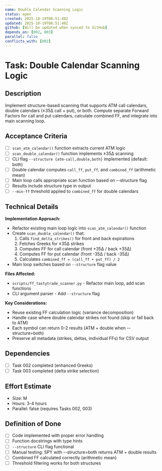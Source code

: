 ```yaml
---
name: Double Calendar Scanning Logic
status: open
created: 2025-10-19T08:51:48Z
updated: 2025-10-19T08:51:48Z
github: [Will be updated when synced to GitHub]
depends_on: [002, 003]
parallel: false
conflicts_with: [002]
---
```


# Task: Double Calendar Scanning Logic

## Description
Implement structure-based scanning that supports ATM call calendars, double calendars (±35Δ call + put), or both. Compute separate Forward Factors for call and put calendars, calculate combined FF, and integrate into main scanning loop.

## Acceptance Criteria
- [ ] `scan_atm_calendar()` function extracts current ATM logic
- [ ] `scan_double_calendar()` function implements ±35Δ scanning
- [ ] CLI flag `--structure {atm-call,double,both}` implemented (default: both)
- [ ] Double calendar computes `call_ff`, `put_ff`, and `combined_ff` (arithmetic mean)
- [ ] Main loop calls appropriate scan function based on --structure flag
- [ ] Results include structure type in output
- [ ] `--min-ff` threshold applied to `combined_ff` for double calendars

## Technical Details

**Implementation Approach:**
- Refactor existing main loop logic into `scan_atm_calendar()` function
- Create `scan_double_calendar()` that:
  1. Calls `find_delta_strikes()` for front and back expirations
  2. Fetches Greeks for ±35Δ strikes
  3. Computes FF for call calendar (front +35Δ / back +35Δ)
  4. Computes FF for put calendar (front -35Δ / back -35Δ)
  5. Calculates `combined_ff = (call_ff + put_ff) / 2`
- Main loop switches based on `--structure` flag value

**Files Affected:**
- `scripts/ff_tastytrade_scanner.py` - Refactor main loop, add scan functions
- CLI argument parser - Add `--structure` flag

**Key Considerations:**
- Reuse existing FF calculation logic (variance decomposition)
- Handle case where double calendar strikes not found (skip or fall back to ATM)
- Each symbol can return 0-2 results (ATM + double when --structure=both)
- Preserve all metadata (strikes, deltas, individual FFs) for CSV output

## Dependencies
- [ ] Task 002 completed (enhanced Greeks)
- [ ] Task 003 completed (delta strike selection)

## Effort Estimate
- Size: M
- Hours: 3-4 hours
- Parallel: false (requires Tasks 002, 003)

## Definition of Done
- [ ] Code implemented with proper error handling
- [ ] Function docstrings with type hints
- [ ] `--structure` CLI flag functional
- [ ] Manual testing: SPY with --structure=both returns ATM + double results
- [ ] Combined FF calculated correctly (arithmetic mean)
- [ ] Threshold filtering works for both structures
